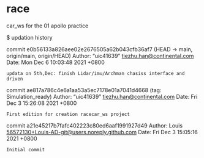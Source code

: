 # race
car_ws
for the 01 apollo practice

$ updation history

commit e0b56133a826aee02e2676505a62b043cfb36af7 (HEAD -> main, origin/main, origin/HEAD)
Author: “uic41639” <tiezhu.han@continental.com>
Date:   Mon Dec 6 10:03:48 2021 +0800

    updata on 5th,Dec: finish Lidar/imu/Archman chasiss interface and driven

commit ae817a786c4e6a1aa53a5ec7178e01a7041d4668 (tag: Simulation_ready)
Author: “uic41639” <tiezhu.han@continental.com>
Date:   Fri Dec 3 15:26:08 2021 +0800

    First edition for creation racecar_ws project

commit a21e45217b7fafc402223c80ed6aaf1991927d49
Author: Louis <56572130+Louis-AD-git@users.noreply.github.com>
Date:   Fri Dec 3 15:05:16 2021 +0800

    Initial commit


